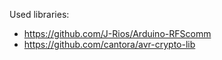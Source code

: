Used libraries:

* https://github.com/J-Rios/Arduino-RFScomm
* https://github.com/cantora/avr-crypto-lib
